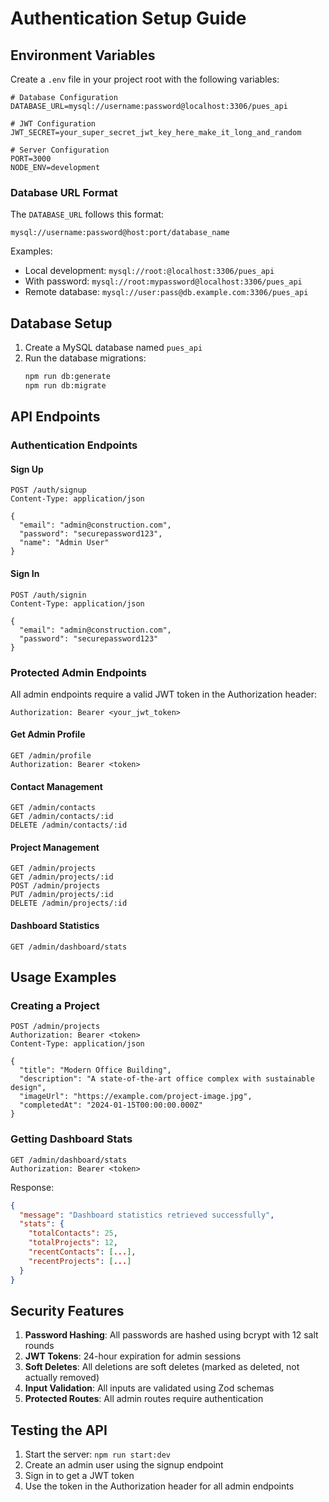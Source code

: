 # Authentication Setup Guide

## Environment Variables

Create a `.env` file in your project root with the following variables:

```env
# Database Configuration
DATABASE_URL=mysql://username:password@localhost:3306/pues_api

# JWT Configuration
JWT_SECRET=your_super_secret_jwt_key_here_make_it_long_and_random

# Server Configuration
PORT=3000
NODE_ENV=development
```

### Database URL Format
The `DATABASE_URL` follows this format:
```
mysql://username:password@host:port/database_name
```

Examples:
- Local development: `mysql://root:@localhost:3306/pues_api`
- With password: `mysql://root:mypassword@localhost:3306/pues_api`
- Remote database: `mysql://user:pass@db.example.com:3306/pues_api`

## Database Setup

1. Create a MySQL database named `pues_api`
2. Run the database migrations:
   ```bash
   npm run db:generate
   npm run db:migrate
   ```

## API Endpoints

### Authentication Endpoints

#### Sign Up
```http
POST /auth/signup
Content-Type: application/json

{
  "email": "admin@construction.com",
  "password": "securepassword123",
  "name": "Admin User"
}
```

#### Sign In
```http
POST /auth/signin
Content-Type: application/json

{
  "email": "admin@construction.com",
  "password": "securepassword123"
}
```

### Protected Admin Endpoints

All admin endpoints require a valid JWT token in the Authorization header:
```
Authorization: Bearer <your_jwt_token>
```

#### Get Admin Profile
```http
GET /admin/profile
Authorization: Bearer <token>
```

#### Contact Management
```http
GET /admin/contacts
GET /admin/contacts/:id
DELETE /admin/contacts/:id
```

#### Project Management
```http
GET /admin/projects
GET /admin/projects/:id
POST /admin/projects
PUT /admin/projects/:id
DELETE /admin/projects/:id
```

#### Dashboard Statistics
```http
GET /admin/dashboard/stats
```

## Usage Examples

### Creating a Project
```http
POST /admin/projects
Authorization: Bearer <token>
Content-Type: application/json

{
  "title": "Modern Office Building",
  "description": "A state-of-the-art office complex with sustainable design",
  "imageUrl": "https://example.com/project-image.jpg",
  "completedAt": "2024-01-15T00:00:00.000Z"
}
```

### Getting Dashboard Stats
```http
GET /admin/dashboard/stats
Authorization: Bearer <token>
```

Response:
```json
{
  "message": "Dashboard statistics retrieved successfully",
  "stats": {
    "totalContacts": 25,
    "totalProjects": 12,
    "recentContacts": [...],
    "recentProjects": [...]
  }
}
```

## Security Features

1. **Password Hashing**: All passwords are hashed using bcrypt with 12 salt rounds
2. **JWT Tokens**: 24-hour expiration for admin sessions
3. **Soft Deletes**: All deletions are soft deletes (marked as deleted, not actually removed)
4. **Input Validation**: All inputs are validated using Zod schemas
5. **Protected Routes**: All admin routes require authentication

## Testing the API

1. Start the server: `npm run start:dev`
2. Create an admin user using the signup endpoint
3. Sign in to get a JWT token
4. Use the token in the Authorization header for all admin endpoints
